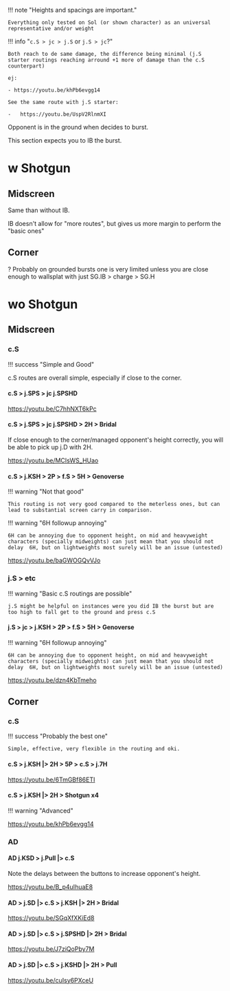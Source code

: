 
!!! note "Heights and spacings are important."

    Everything only tested on Sol (or shown character) as an universal representative and/or weight

!!! info "`c.S > jc > j.S` or `j.S > jc`?"

    Both reach to de same damage, the difference being minimal (j.S starter routings reaching arround +1 more of damage than the c.S counterpart)

    ej:

    - https://youtu.be/khPb6evgg14

    See the same route with j.S starter:

    -   https://youtu.be/UspV2RlnmXI

Opponent is in the ground when decides to burst.

This section expects you to IB the burst.

# w Shotgun

## Midscreen

Same than without IB.

IB doesn't allow for "more routes", but gives us more margin to perform the "basic ones"

## Corner

? Probably on grounded bursts one is very limited unless you are close enough to wallsplat with just SG.IB > charge > SG.H 

# wo Shotgun

## Midscreen

### c.S

!!! success "Simple and Good"

c.S routes are overall simple, especially if close to the corner.

#### c.S > j.SPS > jc j.SPSHD

https://youtu.be/C7hhNXT6kPc

#### c.S > j.SPS > jc j.SPSHD > 2H > Bridal

If close enough to the corner/managed opponent's height correctly, you will be able to pick up j.D with 2H.

https://youtu.be/MCIsWS_HUao

#### c.S > j.KSH > 2P > f.S > 5H > Genoverse

!!! warning "Not that good"

    This routing is not very good compared to the meterless ones, but can lead to substantial screen carry in comparison.

!!! warning "6H followup annoying"

    6H can be annoying due to opponent height, on mid and heavyweight characters (specially midweights) can just mean that you should not delay  6H, but on lightweights most surely will be an issue (untested)

https://youtu.be/baGWOGQvVJo

### j.S > etc

!!! warning "Basic c.S routings are possible"

    j.S might be helpful on instances were you did IB the burst but are too high to fall get to the ground and press c.S

#### j.S > jc > j.KSH > 2P > f.S > 5H > Genoverse

!!! warning "6H followup annoying"

    6H can be annoying due to opponent height, on mid and heavyweight characters (specially midweights) can just mean that you should not delay  6H, but on lightweights most surely will be an issue (untested)

https://youtu.be/dzn4KbTmeho

## Corner

### c.S

!!! success "Probably the best one"

    Simple, effective, very flexible in the routing and oki.

#### c.S > j.KSH |> 2H > 5P > c.S > j.7H 

https://youtu.be/6TmGBf86ETI

#### c.S > j.KSH |> 2H > Shotgun x4

!!! warning "Advanced"

https://youtu.be/khPb6evgg14

### AD

#### AD j.KSD > j.Pull |> c.S 

Note the delays between the buttons to increase opponent's height.

https://youtu.be/B_p4uIhuaE8

#### AD > j.SD |> c.S > j.KSH |> 2H > Bridal

https://youtu.be/SGqXfXKiEd8

#### AD > j.SD |> c.S > j.SPSHD |> 2H > Bridal

https://youtu.be/J7ziQoPby7M

#### AD > j.SD |> c.S > j.KSHD |> 2H > Pull

https://youtu.be/cuIsy6PXceU
